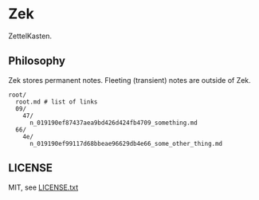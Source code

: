 
# Zek

ZettelKasten.


## Philosophy

Zek stores permanent notes. Fleeting (transient) notes are outside of Zek.


```
root/
  root.md # list of links
  09/
    47/
      n_019190ef87437aea9bd426d424fb4709_something.md
  66/
    4e/
      n_019190ef99117d68bbeae96629db4e66_some_other_thing.md
```


## LICENSE

MIT, see [LICENSE.txt](LICENSE.txt)

